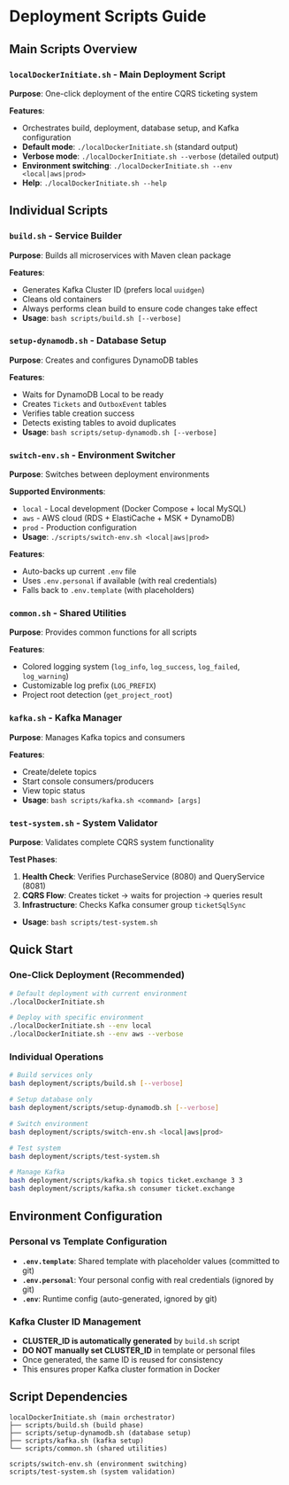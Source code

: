 # Deployment Scripts Guide

## Main Scripts Overview

### `localDockerInitiate.sh` - Main Deployment Script
**Purpose**: One-click deployment of the entire CQRS ticketing system

**Features**:
- Orchestrates build, deployment, database setup, and Kafka configuration
- **Default mode**: `./localDockerInitiate.sh` (standard output)
- **Verbose mode**: `./localDockerInitiate.sh --verbose` (detailed output)
- **Environment switching**: `./localDockerInitiate.sh --env <local|aws|prod>`
- **Help**: `./localDockerInitiate.sh --help`

## Individual Scripts

### `build.sh` - Service Builder
**Purpose**: Builds all microservices with Maven clean package

**Features**:
- Generates Kafka Cluster ID (prefers local `uuidgen`)
- Cleans old containers
- Always performs clean build to ensure code changes take effect
- **Usage**: `bash scripts/build.sh [--verbose]`

### `setup-dynamodb.sh` - Database Setup
**Purpose**: Creates and configures DynamoDB tables

**Features**:
- Waits for DynamoDB Local to be ready
- Creates `Tickets` and `OutboxEvent` tables
- Verifies table creation success
- Detects existing tables to avoid duplicates
- **Usage**: `bash scripts/setup-dynamodb.sh [--verbose]`

### `switch-env.sh` - Environment Switcher
**Purpose**: Switches between deployment environments

**Supported Environments**:
- `local` - Local development (Docker Compose + local MySQL)
- `aws` - AWS cloud (RDS + ElastiCache + MSK + DynamoDB)
- `prod` - Production configuration
- **Usage**: `./scripts/switch-env.sh <local|aws|prod>`

**Features**:
- Auto-backs up current `.env` file
- Uses `.env.personal` if available (with real credentials)
- Falls back to `.env.template` (with placeholders)

### `common.sh` - Shared Utilities
**Purpose**: Provides common functions for all scripts

**Features**:
- Colored logging system (`log_info`, `log_success`, `log_failed`, `log_warning`)
- Customizable log prefix (`LOG_PREFIX`)
- Project root detection (`get_project_root`)

### `kafka.sh` - Kafka Manager
**Purpose**: Manages Kafka topics and consumers

**Features**:
- Create/delete topics
- Start console consumers/producers
- View topic status
- **Usage**: `bash scripts/kafka.sh <command> [args]`

### `test-system.sh` - System Validator
**Purpose**: Validates complete CQRS system functionality

**Test Phases**:
1. **Health Check**: Verifies PurchaseService (8080) and QueryService (8081)
2. **CQRS Flow**: Creates ticket → waits for projection → queries result
3. **Infrastructure**: Checks Kafka consumer group `ticketSqlSync`
- **Usage**: `bash scripts/test-system.sh`

## Quick Start

### One-Click Deployment (Recommended)
```bash
# Default deployment with current environment
./localDockerInitiate.sh

# Deploy with specific environment
./localDockerInitiate.sh --env local
./localDockerInitiate.sh --env aws --verbose
```

### Individual Operations
```bash
# Build services only
bash deployment/scripts/build.sh [--verbose]

# Setup database only
bash deployment/scripts/setup-dynamodb.sh [--verbose]

# Switch environment
bash deployment/scripts/switch-env.sh <local|aws|prod>

# Test system
bash deployment/scripts/test-system.sh

# Manage Kafka
bash deployment/scripts/kafka.sh topics ticket.exchange 3 3
bash deployment/scripts/kafka.sh consumer ticket.exchange
```

## Environment Configuration

### Personal vs Template Configuration
- **`.env.template`**: Shared template with placeholder values (committed to git)
- **`.env.personal`**: Your personal config with real credentials (ignored by git)
- **`.env`**: Runtime config (auto-generated, ignored by git)

### Kafka Cluster ID Management
- **CLUSTER_ID is automatically generated** by `build.sh` script
- **DO NOT manually set CLUSTER_ID** in template or personal files
- Once generated, the same ID is reused for consistency
- This ensures proper Kafka cluster formation in Docker

## Script Dependencies

```
localDockerInitiate.sh (main orchestrator)
├── scripts/build.sh (build phase)
├── scripts/setup-dynamodb.sh (database setup)
├── scripts/kafka.sh (kafka setup)
└── scripts/common.sh (shared utilities)

scripts/switch-env.sh (environment switching)
scripts/test-system.sh (system validation)
```